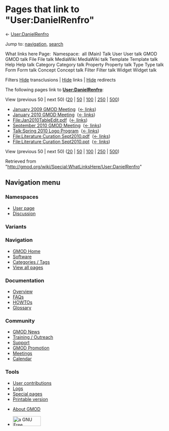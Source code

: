 <div id="mw-page-base" class="noprint">

</div>

<div id="mw-head-base" class="noprint">

</div>

<div id="content" class="mw-body" role="main">

<span id="top"></span>

<div id="mw-js-message" style="display:none;">

</div>



# <span dir="auto">Pages that link to "User:DanielRenfro"</span>

<div id="bodyContent">

<div id="contentSub">

← [User:DanielRenfro](/wiki/User:DanielRenfro "User:DanielRenfro")

</div>

<div id="jump-to-nav" class="mw-jump">

Jump to: [navigation](#mw-navigation), [search](#p-search)

</div>

<div id="mw-content-text">

What links here Page:  Namespace:  all (Main) Talk User User talk GMOD
GMOD talk File File talk MediaWiki MediaWiki talk Template Template talk
Help Help talk Category Category talk Property Property talk Type Type
talk Form Form talk Concept Concept talk Filter Filter talk Widget
Widget talk

Filters
[Hide](/mediawiki/index.php?title=Special:WhatLinksHere/User:DanielRenfro&hidetrans=1 "Special:WhatLinksHere/User:DanielRenfro")
transclusions \|
[Hide](/mediawiki/index.php?title=Special:WhatLinksHere/User:DanielRenfro&hidelinks=1 "Special:WhatLinksHere/User:DanielRenfro")
links \|
[Hide](/mediawiki/index.php?title=Special:WhatLinksHere/User:DanielRenfro&hideredirs=1 "Special:WhatLinksHere/User:DanielRenfro")
redirects

The following pages link to
**[User:DanielRenfro](/wiki/User:DanielRenfro "User:DanielRenfro")**:

View (previous 50 \| next 50)
([20](/mediawiki/index.php?title=Special:WhatLinksHere/User:DanielRenfro&limit=20 "Special:WhatLinksHere/User:DanielRenfro")
\|
[50](/mediawiki/index.php?title=Special:WhatLinksHere/User:DanielRenfro&limit=50 "Special:WhatLinksHere/User:DanielRenfro")
\|
[100](/mediawiki/index.php?title=Special:WhatLinksHere/User:DanielRenfro&limit=100 "Special:WhatLinksHere/User:DanielRenfro")
\|
[250](/mediawiki/index.php?title=Special:WhatLinksHere/User:DanielRenfro&limit=250 "Special:WhatLinksHere/User:DanielRenfro")
\|
[500](/mediawiki/index.php?title=Special:WhatLinksHere/User:DanielRenfro&limit=500 "Special:WhatLinksHere/User:DanielRenfro"))

- [January 2009 GMOD
  Meeting](/wiki/January_2009_GMOD_Meeting "January 2009 GMOD Meeting") ‎
  <span class="mw-whatlinkshere-tools">([←
  links](/mediawiki/index.php?title=Special:WhatLinksHere&target=January+2009+GMOD+Meeting "Special:WhatLinksHere"))</span>
- [January 2010 GMOD
  Meeting](/wiki/January_2010_GMOD_Meeting "January 2010 GMOD Meeting") ‎
  <span class="mw-whatlinkshere-tools">([←
  links](/mediawiki/index.php?title=Special:WhatLinksHere&target=January+2010+GMOD+Meeting "Special:WhatLinksHere"))</span>
- [File:Jan2010TableEdit.pdf](/wiki/File:Jan2010TableEdit.pdf "File:Jan2010TableEdit.pdf")
  ‎ <span class="mw-whatlinkshere-tools">([←
  links](/mediawiki/index.php?title=Special:WhatLinksHere&target=File%3AJan2010TableEdit.pdf "Special:WhatLinksHere"))</span>
- [September 2010 GMOD
  Meeting](/wiki/September_2010_GMOD_Meeting "September 2010 GMOD Meeting")
  ‎ <span class="mw-whatlinkshere-tools">([←
  links](/mediawiki/index.php?title=Special:WhatLinksHere&target=September+2010+GMOD+Meeting "Special:WhatLinksHere"))</span>
- [Talk:Spring 2010 Logo
  Program](/wiki/Talk:Spring_2010_Logo_Program "Talk:Spring 2010 Logo Program")
  ‎ <span class="mw-whatlinkshere-tools">([←
  links](/mediawiki/index.php?title=Special:WhatLinksHere&target=Talk%3ASpring+2010+Logo+Program "Special:WhatLinksHere"))</span>
- [File:Literature Curation
  Sept2010.pdf](/wiki/File:Literature_Curation_Sept2010.pdf "File:Literature Curation Sept2010.pdf")
  ‎ <span class="mw-whatlinkshere-tools">([←
  links](/mediawiki/index.php?title=Special:WhatLinksHere&target=File%3ALiterature+Curation+Sept2010.pdf "Special:WhatLinksHere"))</span>
- [File:Literature Curation
  Sept2010.ppt](/wiki/File:Literature_Curation_Sept2010.ppt "File:Literature Curation Sept2010.ppt")
  ‎ <span class="mw-whatlinkshere-tools">([←
  links](/mediawiki/index.php?title=Special:WhatLinksHere&target=File%3ALiterature+Curation+Sept2010.ppt "Special:WhatLinksHere"))</span>

View (previous 50 \| next 50)
([20](/mediawiki/index.php?title=Special:WhatLinksHere/User:DanielRenfro&limit=20 "Special:WhatLinksHere/User:DanielRenfro")
\|
[50](/mediawiki/index.php?title=Special:WhatLinksHere/User:DanielRenfro&limit=50 "Special:WhatLinksHere/User:DanielRenfro")
\|
[100](/mediawiki/index.php?title=Special:WhatLinksHere/User:DanielRenfro&limit=100 "Special:WhatLinksHere/User:DanielRenfro")
\|
[250](/mediawiki/index.php?title=Special:WhatLinksHere/User:DanielRenfro&limit=250 "Special:WhatLinksHere/User:DanielRenfro")
\|
[500](/mediawiki/index.php?title=Special:WhatLinksHere/User:DanielRenfro&limit=500 "Special:WhatLinksHere/User:DanielRenfro"))

</div>

<div class="printfooter">

Retrieved from
"<http://gmod.org/wiki/Special:WhatLinksHere/User:DanielRenfro>"

</div>

<div id="catlinks" class="catlinks catlinks-allhidden">

</div>

<div class="visualClear">

</div>

</div>

</div>

<div id="mw-navigation">

## Navigation menu

<div id="mw-head">



<div id="left-navigation">

<div id="p-namespaces" class="vectorTabs" role="navigation"
aria-labelledby="p-namespaces-label">

### Namespaces

- <span id="ca-nstab-user"><a href="/wiki/User:DanielRenfro" accesskey="c"
  title="View the user page [c]">User page</a></span>
- <span id="ca-talk"><a
  href="/mediawiki/index.php?title=User_talk:DanielRenfro&amp;action=edit&amp;redlink=1"
  accesskey="t"
  title="Discussion about the content page [t]">Discussion</a></span>

</div>

<div id="p-variants" class="vectorMenu emptyPortlet" role="navigation"
aria-labelledby="p-variants-label">

### 

### Variants[](#)

<div class="menu">

</div>

</div>

</div>

<div id="right-navigation">





</div>



</div>

</div>

</div>

<div id="mw-panel">

<div id="p-logo" role="banner">

<a href="/wiki/Main_Page"
style="background-image: url(http://gmod.org/images/GMOD-cogs.png);"
title="Visit the main page"></a>

</div>

<div id="p-Navigation" class="portal" role="navigation"
aria-labelledby="p-Navigation-label">

### Navigation

<div class="body">

- <span id="n-GMOD-Home">[GMOD Home](/wiki/Main_Page)</span>
- <span id="n-Software">[Software](/wiki/GMOD_Components)</span>
- <span id="n-Categories-.2F-Tags">[Categories /
  Tags](/wiki/Categories)</span>
- <span id="n-View-all-pages">[View all
  pages](/wiki/Special:AllPages)</span>

</div>

</div>

<div id="p-Documentation" class="portal" role="navigation"
aria-labelledby="p-Documentation-label">

### Documentation

<div class="body">

- <span id="n-Overview">[Overview](/wiki/Overview)</span>
- <span id="n-FAQs">[FAQs](/wiki/Category:FAQ)</span>
- <span id="n-HOWTOs">[HOWTOs](/wiki/Category:HOWTO)</span>
- <span id="n-Glossary">[Glossary](/wiki/Glossary)</span>

</div>

</div>

<div id="p-Community" class="portal" role="navigation"
aria-labelledby="p-Community-label">

### Community

<div class="body">

- <span id="n-GMOD-News">[GMOD News](/wiki/GMOD_News)</span>
- <span id="n-Training-.2F-Outreach">[Training /
  Outreach](/wiki/Training_and_Outreach)</span>
- <span id="n-Support">[Support](/wiki/Support)</span>
- <span id="n-GMOD-Promotion">[GMOD
  Promotion](/wiki/GMOD_Promotion)</span>
- <span id="n-Meetings">[Meetings](/wiki/Meetings)</span>
- <span id="n-Calendar">[Calendar](/wiki/Calendar)</span>

</div>

</div>

<div id="p-tb" class="portal" role="navigation"
aria-labelledby="p-tb-label">

### Tools

<div class="body">

- <span id="t-contributions">[User
  contributions](/wiki/Special:Contributions/DanielRenfro "A list of contributions of this user")</span>
- <span id="t-log">[Logs](/wiki/Special:Log/DanielRenfro)</span>
- <span id="t-specialpages"><a href="/wiki/Special:SpecialPages" accesskey="q"
  title="A list of all special pages [q]">Special pages</a></span>
- <span id="t-print"><a
  href="/mediawiki/index.php?title=Special:WhatLinksHere/User:DanielRenfro&amp;printable=yes"
  rel="alternate" accesskey="p"
  title="Printable version of this page [p]">Printable version</a></span>

</div>

</div>

</div>

</div>

<div id="footer" role="contentinfo">

- <span id="footer-places-about">[About
  GMOD](/wiki/GMOD:About "GMOD:About")</span>

<!-- -->

- <span id="footer-copyrightico">[<img src="http://www.gnu.org/graphics/gfdl-logo-small.png" width="88"
  height="31" alt="a GNU Free Documentation License" />](http://www.gnu.org/licenses/fdl-1.3.html)</span>




</div>
